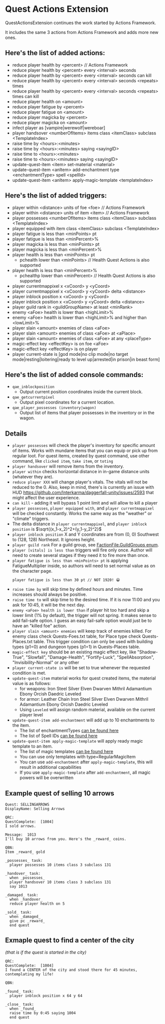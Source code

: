 # Quest Actions Extension

QuestActionsExtension continues the work started by Actions Framework.

It includes the same 3 actions from Actions Framework and adds more new ones.

## Here's the list of added actions:
* reduce player health by \<percent> // Actions Framework
* reduce player health by \<percent> every \<interval> seconds
* reduce player health by \<percent> every \<interval> seconds can kill
* reduce player health by \<percent> every \<interval> seconds \<repeats> times
* reduce player health by \<percent> every \<interval> seconds \<repeats> times can kill
* reduce player health on \<amount>
* reduce player fatigue by \<percent>
* reduce player fatigue on \<amount>
* reduce player magicka by \<percent>
* reduce player magicka on \<amount>
* infect player as [vampire|werewolf|wereboar]
* player handsover \<numberOfItems> items class \<itemClass> subclass \<TemplateIndex>
* raise time by \<hours>:\<minutes>
* raise time by \<hours>:\<minutes> saying \<sayingID>
* raise time to \<hours>:\<minutes>
* raise time to \<hours>:\<minutes> saying \<sayingID>
* update-quest-item \<item> set-material \<material>
* update-quest-item \<anItem> add-enchantment type \<enchantmentType> spell \<spellId>
* update-quest-item \<anItem> apply-magic-template \<templateIndex>


## Here's the list of added triggers: 
* player within \<distance> units of foe \<foe> // Actions Framework
* player within \<distance> units of item \<item> // Actions Framework
* player possesses \<numberOfItems> items class \<itemClass> subclass \<TemplateIndex>
* player equipped with item class \<itemClass> subclass \<TemplateIndex>
* player fatigue is less than \<minPoints> pt
* player fatigue is less than \<minPercent>%
* player magicka is less than \<minPoints> pt
* player magicka is less than \<minPercent>%
* player health is less than \<minPoints> pt
  * pchealth lower than \<minPoints> // Health Quest Actions is also supported
* player health is less than \<minPercent>%
  * pchealthp lower than \<minPercent> // Health Quest Actions is also supported
* player currentmappixel x \<xCoord> y \<yCoord> 
* player currentmappixel x \<xCoord> y \<yCoord> delta \<distance>
* player inblock position x \<xCoord> y \<yCoord> 
* player inblock position x \<xCoord> y \<yCoord> delta \<distance>
* player guild rank in \<guildGroupName> at least \<minRank>
* enemy \<aFoe> health is lower than \<highLimit>%
* enemy \<aFoe> health is lower than \<highLimit>% and higher than \<lowLimit>% 
* player slain \<amount> enemies of class \<aFoe>
* player slain \<amount> enemies of class \<aFoe> at \<aPlace>
* player slain \<amount> enemies of class \<aFoe> at any \<placeType>
* magic-effect key \<effectKey> is on foe \<aFoe>
* magic-effect key \<effectKey> is on player
* player current-state is [god mode|no clip mode|no target mode|resting|loitering|ready to level up|arrested|in prison|in beast form]

## Here's the list of added console commands:
* `qae_inblockposition`
  * Output current position coordinates inside the current block.
* `qae_getcurrentpixel`
  * Output pixel coordinates for a current location.
* `qae_player_possesses (inventory|wagon)`
  * Output list of items that player possesses in the inventory or in the wagon.

## Details

* `player possesses` will check the player's inventory for specific amount of items.
  Works with mundane items that you can equip or pick up from regular loot.
  For quest items, created by quest command, use other command, like `clicked item`, `take item`, or `toting` 
* `player handsover` will remove items from the inventory.
* `player within` checks horizontal distance in in-game distance units (whatever they are).
* `reduce player XXX` will change player's vitals. The vitals will not be reduced to the 0.
Also, keep in mind, there's is currently an issue with HUD https://github.com/Interkarma/daggerfall-unity/issues/2593
that might affect the user experience. 
* `can kill` - adding it will bypass 1 point limit and will allow to kill a player 
* `player possesses`, `player equipped with`, and `player currentmappixel` will be checked constantly. Works the same way as the "weather" or "climate" triggers.
* The delta distance in `player currentmappixel`, and `player inblock position` is $`\sqrt{(x_1-x_2)^2+(y_1-y_2)^2}`$
* `player inblock position` X and Y coordinates are from (0, 0) Southwest to (128, 128) Northeast. It ignores height.
* `player guild rank` For a guild group, see [FactionFile.GuildGroups enum](https://github.com/Interkarma/daggerfall-unity/blob/master/Assets/Scripts/API/FactionFile.cs#L568).
* `player [vitals] is less than` triggers will fire only once. Author will need to create several stages if they need it to fire more than once.
* `player fatigue is less than <minPoints> pt` is applying FatigueMultiplier inside, so authors will need to set normal value as on the character page.
  ```
  player fatigue is less than 30 pt // NOT 1920! 😁
  ```
* `raise time by` will skip time by defined hours and minutes. Time increases should always be positive.
* `raise time to` will skip time to the desired time. If it is now 11:00 and you ask for 10:45, it will be the next day.
* `enemy <aFoe> health is lower than` if player hit too hard and skip a lower limit (1% by default), the trigger will not spring. It makes sense to add fail-safe option. I guess an easy fail-safe option would just be to have an "killed foe" action.
* `player slain <amount> enemies` will keep track of enemies killed. For enemy class check Quests-Foes.txt table, for Place type check Quests-Places.txt table. This trigger condition can only be used with building types (p1=0) and dungeon types (p1=1) in Quests-Places table.
* `magic-effect key` should be an existing magic effect key, like "Shadow-True", "Slowfall", "Damage-Health", "Fortify-Luck", "SpellAbsorption", "Invisibility-Normal" or any other
* `player current-state is` will be set to true whenever the requested condition is met.
* `update-quest-item` material works for quest created items, the material value is as follows:
  * for weapons: Iron Steel Silver Elven Dwarven Mithril Adamantium Ebony Orcish Daedric Leveled
  * for armor: Leather Chain Iron Steel Silver Elven Dwarven Mithril Adamantium Ebony Orcish Daedric Leveled
  * Using `Leveled` will assign random material, available on the current player level
* `update-quest-item add-enchantment` will add up to 10 enchantments to the item.
  * The list of enchantmentTypes [can be found here](https://github.com/Interkarma/daggerfall-unity/blob/master/Assets/Scripts/API/ItemsFile.cs#L111)
  * The list of Spell IDs [can be found here](https://github.com/Interkarma/daggerfall-unity/blob/master/Assets/StreamingAssets/Text/Master%20Localization%20CSV%20Files/Internal_Spells.csv)
* `update-quest-item apply-magic-template` will apply ready magic template to an item.
  * The list of magic templates [can be found here](https://github.com/Interkarma/daggerfall-unity/blob/master/Assets/Resources/MagicItemTemplates.txt)
  * You can use only templates with type=RegularMagicItem
  * You can use `add-enchantment` after `apply-magic-template`, this will result in additional capabilities
  * If you use `apply-magic-template` after `add-enchantment`, all magic powers will be overwritten

## Example quest of selling 10 arrows

```
Quest: SELLINGARROWS
DisplayName: Selling Arrows

QRC:
QuestComplete:  [1004]
I sold arrows.

Message:  1013
I'll buy 10 arrows from you. Here's the _reward_ coins.

QBN:
Item _reward_ gold

_possesses_ task:
  player possesses 10 items class 3 subclass 131

_handover_ task: 
  when _possesses_
  player handsover 10 items class 3 subclass 131  
  say 1013
  
_damaged_ task:
  when _handover_
  reduce player health on 5

_sold_ task:
  when _damaged_
  give pc _reward_
  end quest
```

## Exmaple quest to find a center of the city
_(that is if the quest is started in the city)_

```
QRC:
QuestComplete:  [1004]
I found a CENTER of the city and stood there for 45 minutes, contemplating my life!

QBN:

_found_ task:
  player inblock position x 64 y 64
  
_close_ task:
  when _found_
  raise time by 0:45 saying 1004
  end quest
```
